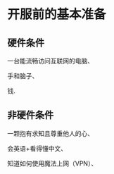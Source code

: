 # 开服前的基本准备

## 硬件条件

一台能流畅访问互联网的电脑、

手和脑子、

钱.

## 非硬件条件

一颗抱有求知且尊重他人的心、

会英语+看得懂中文、

知道如何使用魔法上网（VPN）、